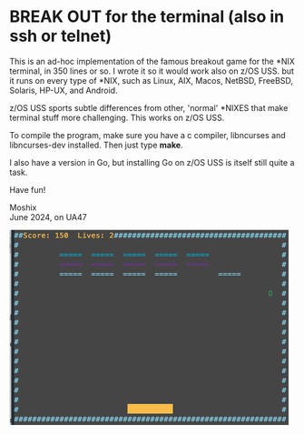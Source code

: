 BREAK OUT for the terminal (also in ssh or telnet)
==================================================

This is an ad-hoc implementation of the famous breakout game for the *NIX terminal, in 350 lines or so.  I wrote it so it would work also on z/OS USS. but it runs on every type of *NIX, such as Linux, AIX, Macos, NetBSD, FreeBSD, Solaris, HP-UX, and Android. 

z/OS USS sports subtle differences from other, 'normal' *NIXES that make terminal stuff more challenging. This works on z/OS USS. 

To compile the program, make sure you have a c compiler, libncurses and libncurses-dev installed. Then just type **make**.   

I also have a version in Go, but installing Go on z/OS USS is itself still quite a task. 

Have fun!

Moshix  
June 2024, on UA47  

![Actual game screenshot ](https://github.com/moshix/breakterm/blob/main/Screenshot%202024-06-15%20at%2010.58.34%20PM.png)


